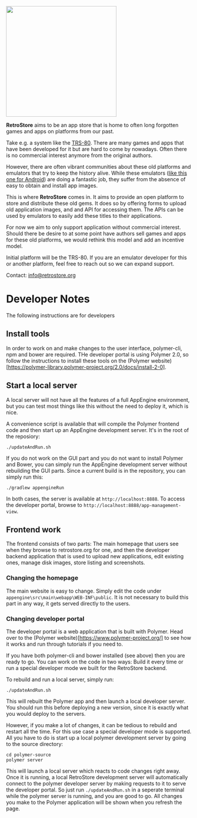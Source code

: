 <img src="https://github.com/shaeberling/retrostore/raw/master/docs/retrostore_logo.png" width="300">

**RetroStore** aims to be an app store that is home to often long forgotten games and apps on platforms from our past.

Take e.g. a system like the [TRS-80](https://en.wikipedia.org/wiki/TRS-80). There are many games and apps that have been
developed for it but are hard to come by nowadays. Often there is no commercial interest anymore from the original
authors. 

However, there are often vibrant communities about these old platforms and emulators that try to keep the history alive.
While these emulators ([like this one for Android](https://github.com/apuder/TRS-80)) are doing a fantastic job, they
suffer from the absence of easy to obtain and install app images.

This is where **RetroStore** comes in. It aims to provide an open platform to store and distribute these old gems. It
does so by offering forms to upload old application images, and and API for accessing them. The APIs can be used by
emulators to easily add these titles to their applications.

For now we aim to only support application without commercial interest. Should there be desire to at some point have
authors sell games and apps for these old platforms, we would rethink this model and add an incentive model.

Initial platform will be the TRS-80. If you are an emulator developer for this or another platform, feel free to reach
out so we can expand support.

Contact: info@retrostore.org



# Developer Notes

The following instructions are for developers

## Install tools

In order to work on and make changes to the user interface, polymer-cli, npm and bower are
required. THe developer portal is using Polymer 2.0, so follow the instructions to install
these tools on the (Polymer website)[https://polymer-library.polymer-project.org/2.0/docs/install-2-0].

## Start a local server

A local server will not have all the features of a full AppEngine environment, but you can
test most things like this without the need to deploy it, which is nice.

A convenience script is available that will compile the Polymer frontend code and then start
up an AppEngine development server. It's in the root of the reposiory:

```
./updateAndRun.sh
```

If you do not work on the GUI part and you do not want to install Polymer and Bower, you can
simply run the AppEngine development server without rebuilding the GUI parts. Since a
current build is in the repository, you can simply run this:

```
./gradlew appengineRun
``` 

In both cases, the server is available at `http://localhost:8888`. To access the developer
portal, browse to `http://localhost:8888/app-management-view`.

## Frontend work

The frontend consists of two parts: The main homepage that users see when they browse
to retrostore.org for one, and then the developer backend application that is used to
upload new applications, edit existing ones, manage disk images, store listing and screenshots.

### Changing the homepage
The main website is easy to change. Simply edit the code under `appengine\src\main\webapp\WEB-INF\public`.
It is not necessary to build this part in any way, it gets served directly to the users.

### Changing developer portal
The developer portal is a web application that is built with Polymer. Head over to the
(Polymer website)[https://www.polymer-project.org/] to see how it works and run through tutorials
if you need to.

If you have both polymer-cli and bower installed (see above) then you are ready to go. You can
work on the code in two ways: Build it every time or run a special developer mode we built for
the RetroStore backend.

To rebuild and run a local server, simply run:

```
./updateAndRun.sh
```

This will rebuilt the Polymer app and then launch a local developer server. You should run this
before deploying a new version, since it is exactly what you would deploy to the servers.

However, if you make a lot of changes, it can be tedious to rebuild and restart all the time.
For this use case a special developer mode is supported. All you have to do is start up a local
polymer development server by going to the source directory:

```
cd polymer-source
polymer server
```

This will launch a local server which reacts to code changes right away. Once it is running,
a local RetroStore development server will automatically connect to the polymer developer server
by making requests to it to serve the developer portal. So just run `./updateAndRun.sh` in 
a seperate terminal while the polymer server is running, and you are good to go. All changes
you make to the Polymer application will be shown when you refresh the page.


